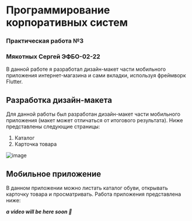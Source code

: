 # Программирование корпоративных систем
### Практическая работа №3
### Мякотных Сергей ЭФБО-02-22

В данной работе я разработал дизайн-макет части мобильного приложения интернет-магазина и сами вкладки, используя фреймворк Flutter.

## Разработка дизайн-макета
Для данной работы был разработан дизайн-макет части мобильного приложения (макет может отличаться от итогового результата). Ниже представлены следующие страницы:
1. Каталог
2. Карточка товара

![image](https://github.com/user-attachments/assets/79d02f90-0a93-495d-bd6c-0af69af18297)

## Мобильное приложение

В данном приложении можно листать каталог обуви, открывать карточку товара и просматривать.
Работа приложения представлена ниже:

***a video will be here soon 🥳***
